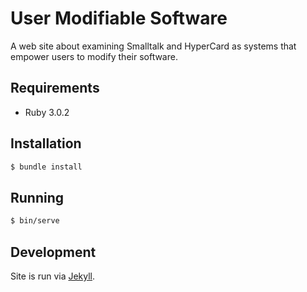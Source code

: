 # User Modifiable Software

A web site about examining Smalltalk and HyperCard as systems that empower users to modify their software.

## Requirements

- Ruby 3.0.2

## Installation

```bash
$ bundle install
```

## Running

```bash
$ bin/serve
```

## Development

Site is run via [Jekyll](https://jekyllrb.com/docs/).
